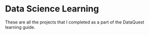 # Data Science Learning
These are all the projects that I completed as a part of the DataQuest learning guide.
